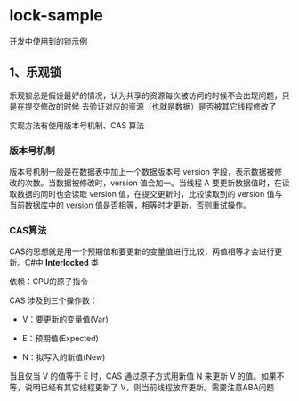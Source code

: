 # lock-sample
开发中使用到的锁示例

## 1、乐观锁

乐观锁总是假设最好的情况，认为共享的资源每次被访问的时候不会出现问题，只是在提交修改的时候
去验证对应的资源（也就是数据）是否被其它线程修改了

实现方法有使用版本号机制、CAS 算法

### 版本号机制

版本号机制一般是在数据表中加上一个数据版本号 version 字段，表示数据被修改的次数。当数据被修改时，version 值会加一。当线程 A 要更新数据值时，在读取数据的同时也会读取 version 值，在提交更新时，比较读取到的 version 值与当前数据库中的 version 值是否相等，相等时才更新，否则重试操作。

### CAS算法

CAS的思想就是用一个预期值和要更新的变量值进行比较，两值相等才会进行更新。C#中 **Interlocked** 类

依赖：CPU的原子指令

CAS 涉及到三个操作数：

- V：要更新的变量值(Var)

- E：预期值(Expected)

- N：拟写入的新值(New)

当且仅当 V 的值等于 E 时，CAS 通过原子方式用新值 N 来更新 V 的值。如果不等，说明已经有其它线程更新了 V，则当前线程放弃更新。需要注意ABA问题